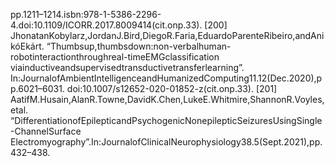 pp.1211–1214.isbn:978-1-5386-2296-4.doi:10.1109/ICORR.2017.8009414(cit.onp.33).
[200] JhonatanKobylarz,JordanJ.Bird,DiegoR.Faria,EduardoParenteRibeiro,andAnikóEkárt.
“Thumbsup,thumbsdown:non-verbalhuman-robotinteractionthroughreal-timeEMGclassification
viainductiveandsupervisedtransductivetransferlearning”.
In:JournalofAmbientIntelligenceandHumanizedComputing11.12(Dec.2020),pp.6021–6031.
doi:10.1007/s12652-020-01852-z(cit.onp.33).
[201] AatifM.Husain,AlanR.Towne,DavidK.Chen,LukeE.Whitmire,ShannonR.Voyles,etal.
“DifferentiationofEpilepticandPsychogenicNonepilepticSeizuresUsingSingle-ChannelSurface
Electromyography”.In:JournalofClinicalNeurophysiology38.5(Sept.2021),pp.432–438.